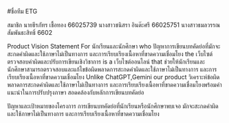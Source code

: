 #ชื่อทีม 
  ETG
  
สมาชิก 
  นายธีรภัทร เชื้อทอง 66025739
  นางสาวชนิสรา อินต๊ะศรี 66025751
  นางสาวธมลวรรณ สัมพันธะสิทธิ์ 6602
  
Product Vision Statement 
  For นักเรียนและนักศึกษา
  who ปัญหาการเขียนบทคัดย่อที่มักจะสะกดคำผิดและใช้ภาษาไม่เป็นทางการ และการเรียบเรียงเนื้อหาที่ขาดความเชื่อมโยง
 	the เว็บไซต์ตรวจสอบคำผิดและปรับการเขียนเชิงวิชาการ
 	is a เว็บไซต์ออนไลน์
 	that ช่วยให้นักเรียนและนักศึกษาสามารถตรวจสอบและแก้ไขข้อผิดพลาดการสะกดคำผิดและใช้ภาษาไม่เป็นทางการ และการเรียบเรียงเนื้อหาที่ขาดความเชื่อมโยง
 	Unlike ChatGPT,Gemini
  our product วิเคราะห์ข้อผิดพลาดการสะกดคำผิดและใช้ภาษาไม่เป็นทางการ และการเรียบเรียงเนื้อหาที่ขาดความเชื่อมโยงพร้อมคำแนะนำในการปรับปรุงภาษา สอดคล้องกับหลักการเขียนบทคัดย่อ

ปัญหาและเป้าหมายของโครงการ
  การเขียนบทคัดย่อที่นักเรียนหรือนักศึกษาพบเจอ มักจะสะกดคำผิดและใช้ภาษาไม่เป็นทางการ และการเรียบเรียงเนื้อหาที่ขาดความเชื่อมโยง 
